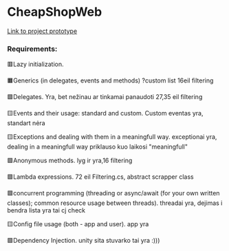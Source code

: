 # CheapShopWeb
[Link to project prototype](https://balsamiq.cloud/s1t2s57/ppuwmlt/r2278)

<h3>Requirements:</h3>

:red_square:Lazy initialization.

:orange_square:Generics (in delegates, events and methods) ?custom list 16eil filtering

:green_square:Delegates. Yra, bet nežinau ar tinkamai panaudoti 27,35 eil filtering

:yellow_square:Events and their usage: standard and custom. Custom eventas yra, standart nėra

:yellow_square:Exceptions and dealing with them in a meaningfull way. exceptionai yra, dealing in a meaningfull way priklauso kuo laikosi "meaningfull"

:green_square:Anonymous methods. lyg ir yra,16 filtering

:green_square:Lambda expressions.  72 eil Filtering.cs, abstract scrapper class

:green_square:concurrent programming (threading or async/await (for your own written classes); common resource usage between threads). threadai yra, dejimas i bendra lista yra tai cj check

:yellow_square:Config file usage (both - app and user). app yra

:green_square:Dependency Injection. unity sita stuvarko tai yra :)))
